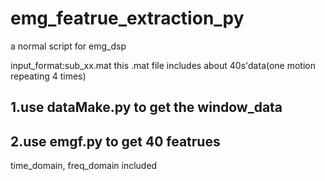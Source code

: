# emg_featrue_extraction_py
a normal script for emg_dsp

input_format:sub_xx.mat
this .mat file includes about 40s'data(one motion repeating 4 times)
## 1.use dataMake.py to get the window_data
## 2.use emgf.py to get 40 featrues
time_domain, freq_domain included
